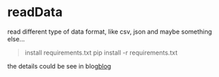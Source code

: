 # readData
read different type of data format, like csv, json and maybe something else...

>install requirements.txt
	pip install -r requirements.txt
	
the details could be see in blog[blog](www.phdls.com/index.php/2019/03/30/test-page/) 